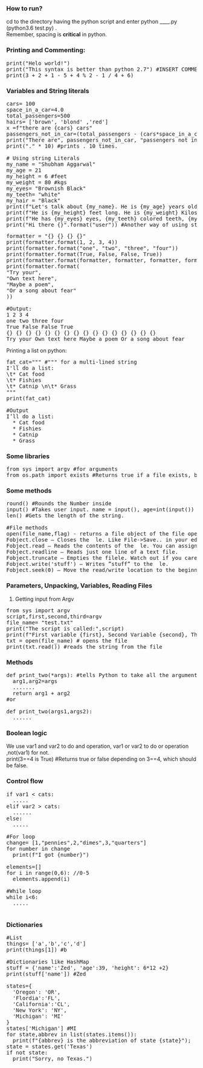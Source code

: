 ### How to run?
cd to the directory having the python script and enter python<VERSION NUMBER> ____.py (python3.6 test.py) .   
Remember, spacing is **critical** in python.  
### Printing and Commenting:
<pre>
print("Helo world!")
print("This syntax is better than python 2.7") #INSERT COMMENT HERE :)
print(3 + 2 + 1 - 5 + 4 % 2 - 1 / 4 + 6)
</pre>

### Variables and String literals
<pre>
cars= 100
space_in_a_car=4.0
total_passengers=500
hairs= ['brown', 'blond' ,'red']
x =f"there are {cars} cars"
passengers_not_in_car=(total_passengers - (cars*space_in_a_car))
print("There are", passengers_not_in_car, "passengers not in a car.") #There are 100.0 passengers not in a car.
print("." * 10) #prints . 10 times.
  
# Using string Literals
my_name = "Shubham Aggarwal"
my_age = 21
my_height = 6 #feet
my_weight = 80 #kgs
my_eyes= "Brownish Black"
my_teeth= "white"
my_hair = "Black"
print(f"Let's talk about {my_name}. He is {my_age} years old.")
print(f"He is {my_height} feet long. He is {my_weight} Kilos.")
print(f"He has {my_eyes} eyes, {my_teeth} colored teeth, {my_hair} colored hair")
print("Hi there {}".format("user")) #Another way of using string literals
</pre>

<pre>
formatter = "{} {} {} {}"
print(formatter.format(1, 2, 3, 4))
print(formatter.format("one", "two", "three", "four"))
print(formatter.format(True, False, False, True))
print(formatter.format(formatter, formatter, formatter, formatter))
print(formatter.format(
"Try your",
"Own text here",
"Maybe a poem",
"Or a song about fear"
))

#Output:
1 2 3 4
one two three four
True False False True
{} {} {} {} {} {} {} {} {} {} {} {} {} {} {} {}
Try your Own text here Maybe a poem Or a song about fear
</pre>

Printing a list on python:
<pre>
fat_cat=""" #""" for a multi-lined string
I'll do a list:
\t* Cat food
\t* Fishies
\t* Catnip \n\t* Grass
"""
print(fat_cat)

#Output 
I’ll do a list:
  * Cat food
  * Fishies
  * Catnip
  * Grass
</pre>

### Some libraries
<pre>
from sys import argv #for arguments
from os.path import exists #Returns true if a file exists, based on its name in a string as an argument. 
</pre>

### Some methods
<pre>
round() #Rounds the Number inside
input() #Takes user input. name = input(), age=int(input()) ,age=input("What's your age") Whats your age will get printed.
len() #Gets the length of the string.

#File methods
open(file_name,flag) - returns a file object of the file opened. flag = "w"/"r"/"a"/"w+"/"r+"/"a+" #+ for reading and writing
Fobject.close – Closes the  le. Like File->Save.. in your editor.
Fobject.read – Reads the contents of the  le. You can assign the result to a variable. 
Fobject.readline – Reads just one line of a text file.
Fobject.truncate – Empties the filele. Watch out if you care about the  le.
Fobject.write('stuff') – Writes ”stuff” to the  le.
Fobject.seek(0) – Move the read/write location to the beginning of the  le.
</pre>

### Parameters, Unpacking, Variables, Reading Files
1) Getting input from Argv
<pre>
from sys import argv
script,first,second,third=argv
file_name= "test.txt"
print("The script is called:",script)
print(f"First variable {first}, Second Variable {second}, Third Variable {third}")
txt = open(file_name) # opens the file
print(txt.read()) #reads the string from the file
</pre>

### Methods
<pre>
def print_two(*args): #tells Python to take all the arguments to the function and then put them in args as a list.
  arg1,arg2=args
  .......
  return arg1 + arg2
#or

def print_two(args1,args2):
  ......
</pre>

### Boolean logic
We use var1 and var2 to do and operation, var1 or var2 to do or operation ,not(var1) for not.  
print(3==4 is True) #Returns true or false depending on 3==4, which should be false.  

### Control flow
<pre>
if var1 < cats:
  .....
elif var2 > cats:
  ......
else:
  .....
  
#For loop
change= [1,"pennies",2,"dimes",3,"quarters"]
for number in change
  print(f"I got {number}")
  
elements=[]
for i in range(0,6): //0-5
  elements.append(i)
  
#While loop
while i<6:
  .....

</pre>

### Dictionaries
<pre>
#List
things= ['a','b','c','d']
print(things[1]) #b

#Dictionaries like HashMap
stuff = {'name':'Zed', 'age':39, 'height': 6*12 +2}
print(stuff['name']) #Zed

states={
  'Oregon': 'OR',
  'Flordia':'FL',
  'California':'CL',
  'New York': 'NY',
  'Michigan': 'MI'
}
states['Michigan'] #MI
for state,abbrev in list(states.items()):
  print(f"{abbrev} is the abbreviation of state {state}");
state = states.get('Texas')
if not state:
  print("Sorry, no Texas.")
</pre>
